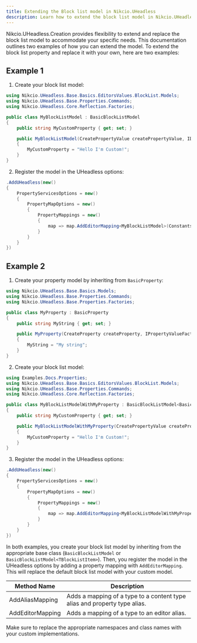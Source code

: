 ```yaml
---
title: Extending the Block list model in Nikcio.UHeadless
description: Learn how to extend the block list model in Nikcio.UHeadless.Creation.
---
```


Nikcio.UHeadless.Creation provides flexibility to extend and replace the block list model to accommodate your specific needs. This documentation outlines two examples of how you can extend the model.
To extend the block list property and replace it with your own, here are two examples:

## Example 1

1. Create your block list model:

```csharp
using Nikcio.UHeadless.Base.Basics.EditorsValues.BlockList.Models;
using Nikcio.UHeadless.Base.Properties.Commands;
using Nikcio.UHeadless.Core.Reflection.Factories;

public class MyBlockListModel : BasicBlockListModel
{
    public string MyCustomProperty { get; set; }

    public MyBlockListModel(CreatePropertyValue createPropertyValue, IDependencyReflectorFactory dependencyReflectorFactory) : base(createPropertyValue, dependencyReflectorFactory)
    {
        MyCustomProperty = "Hello I'm Custom!";
    }
}
```

2. Register the model in the UHeadless options:

```csharp
.AddUHeadless(new()
{
    PropertyServicesOptions = new()
    {
        PropertyMapOptions = new()
        {
            PropertyMappings = new()
            {
                map => map.AddEditorMapping<MyBlockListModel>(Constants.PropertyEditors.Aliases.BlockList)
            }
        }
    }
})
```

## Example 2

1. Create your property model by inheriting from `BasicProperty`:

```csharp
using Nikcio.UHeadless.Base.Basics.Models;
using Nikcio.UHeadless.Base.Properties.Commands;
using Nikcio.UHeadless.Base.Properties.Factories;

public class MyProperty : BasicProperty
{
    public string MyString { get; set; }

    public MyProperty(CreateProperty createProperty, IPropertyValueFactory propertyValueFactory) : base(createProperty, propertyValueFactory)
    {
        MyString = "My string";
    }
}
```

2. Create your block list model:

```csharp
using Examples.Docs.Properties;
using Nikcio.UHeadless.Base.Basics.EditorsValues.BlockList.Models;
using Nikcio.UHeadless.Base.Properties.Commands;
using Nikcio.UHeadless.Core.Reflection.Factories;

public class MyBlockListModelWithMyProperty : BasicBlockListModel<BasicBlockListItem<MyProperty>>
{
    public string MyCustomProperty { get; set; }

    public MyBlockListModelWithMyProperty(CreatePropertyValue createPropertyValue, IDependencyReflectorFactory dependencyReflectorFactory) : base(createPropertyValue, dependencyReflectorFactory)
    {
        MyCustomProperty = "Hello I'm Custom!";
    }
}
```

3. Register the model in the UHeadless options:

```csharp
.AddUHeadless(new()
{
    PropertyServicesOptions = new()
    {
        PropertyMapOptions = new()
        {
            PropertyMappings = new()
            {
                map => map.AddEditorMapping<MyBlockListModelWithMyProperty>(Constants.PropertyEditors.Aliases.BlockList)
            }
        }
    }
})
```

In both examples, you create your block list model by inheriting from the appropriate base class (`BasicBlockListModel` or `BasicBlockListModel<TBlockListItem>`). Then, you register the model in the UHeadless options by adding a property mapping with `AddEditorMapping`. This will replace the default block list model with your custom model.

| Method Name       | Description                                                                    |
|-------------------|--------------------------------------------------------------------------------|
| AddAliasMapping   | Adds a mapping of a type to a content type alias and property type alias.      |
| AddEditorMapping  | Adds a mapping of a type to an editor alias.                                   |

Make sure to replace the appropriate namespaces and class names with your custom implementations.